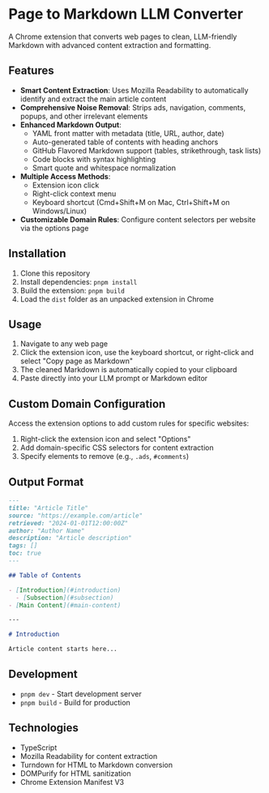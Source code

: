 # Page to Markdown LLM Converter

A Chrome extension that converts web pages to clean, LLM-friendly Markdown with advanced content extraction and formatting.

## Features

- **Smart Content Extraction**: Uses Mozilla Readability to automatically identify and extract the main article content
- **Comprehensive Noise Removal**: Strips ads, navigation, comments, popups, and other irrelevant elements
- **Enhanced Markdown Output**:
  - YAML front matter with metadata (title, URL, author, date)
  - Auto-generated table of contents with heading anchors
  - GitHub Flavored Markdown support (tables, strikethrough, task lists)
  - Code blocks with syntax highlighting
  - Smart quote and whitespace normalization
- **Multiple Access Methods**:
  - Extension icon click
  - Right-click context menu
  - Keyboard shortcut (Cmd+Shift+M on Mac, Ctrl+Shift+M on Windows/Linux)
- **Customizable Domain Rules**: Configure content selectors per website via the options page

## Installation

1. Clone this repository
2. Install dependencies: `pnpm install`
3. Build the extension: `pnpm build`
4. Load the `dist` folder as an unpacked extension in Chrome

## Usage

1. Navigate to any web page
2. Click the extension icon, use the keyboard shortcut, or right-click and select "Copy page as Markdown"
3. The cleaned Markdown is automatically copied to your clipboard
4. Paste directly into your LLM prompt or Markdown editor

## Custom Domain Configuration

Access the extension options to add custom rules for specific websites:

1. Right-click the extension icon and select "Options"
2. Add domain-specific CSS selectors for content extraction
3. Specify elements to remove (e.g., `.ads`, `#comments`)

## Output Format

```markdown
---
title: "Article Title"
source: "https://example.com/article"
retrieved: "2024-01-01T12:00:00Z"
author: "Author Name"
description: "Article description"
tags: []
toc: true
---

## Table of Contents

- [Introduction](#introduction)
  - [Subsection](#subsection)
- [Main Content](#main-content)

---

# Introduction

Article content starts here...
```

## Development

- `pnpm dev` - Start development server
- `pnpm build` - Build for production

## Technologies

- TypeScript
- Mozilla Readability for content extraction
- Turndown for HTML to Markdown conversion
- DOMPurify for HTML sanitization
- Chrome Extension Manifest V3